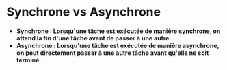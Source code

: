 # Synchrone vs Asynchrone

- **Synchrone : Lorsqu'une tâche est exécutée de manière synchrone, on attend la fin d'une tâche avant de passer à une autre.**
- **Asynchrone : Lorsqu'une tâche est exécutée de manière asynchrone, on peut directement passer à une autre tâche avant qu'elle ne soit terminé.**
